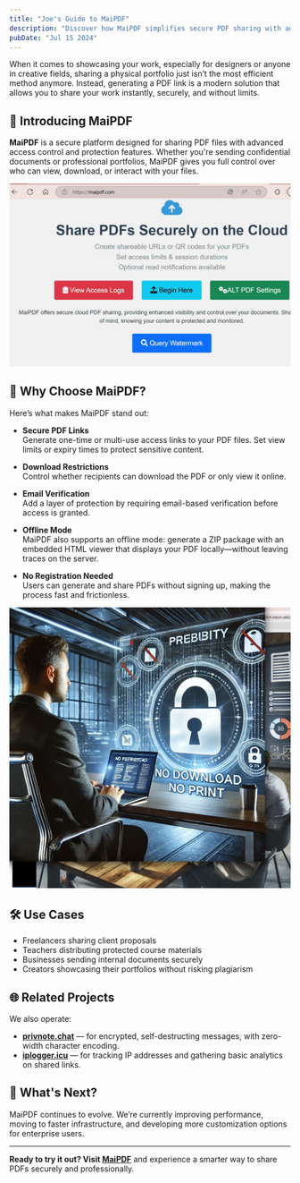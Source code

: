 ```yaml
---
title: "Joe's Guide to MaiPDF"
description: "Discover how MaiPDF simplifies secure PDF sharing with advanced features."
pubDate: "Jul 15 2024"
---
```


When it comes to showcasing your work, especially for designers or anyone in creative fields, sharing a physical portfolio just isn’t the most efficient method anymore. Instead, generating a PDF link is a modern solution that allows you to share your work instantly, securely, and without limits.

## 🚀 Introducing MaiPDF

**MaiPDF** is a secure platform designed for sharing PDF files with advanced access control and protection features. Whether you're sending confidential documents or professional portfolios, MaiPDF gives you full control over who can view, download, or interact with your files.

![MaiPDF Landing Page](../../../public/maipdf-images/maipdf%20landing%20page.png)

## 🔐 Why Choose MaiPDF?

Here’s what makes MaiPDF stand out:

- **Secure PDF Links**  
  Generate one-time or multi-use access links to your PDF files. Set view limits or expiry times to protect sensitive content.

- **Download Restrictions**  
  Control whether recipients can download the PDF or only view it online.

- **Email Verification**  
  Add a layer of protection by requiring email-based verification before access is granted.

- **Offline Mode**  
  MaiPDF also supports an offline mode: generate a ZIP package with an embedded HTML viewer that displays your PDF locally—without leaving traces on the server.

- **No Registration Needed**  
  Users can generate and share PDFs without signing up, making the process fast and frictionless.

![PDF Icon of No Printing No Downloading](../../../public/maipdf-images/pdf%20icon%20of%20no%20printing%20no%20downloading.png)

## 🛠 Use Cases

- Freelancers sharing client proposals
- Teachers distributing protected course materials
- Businesses sending internal documents securely
- Creators showcasing their portfolios without risking plagiarism

## 🌐 Related Projects

We also operate:

- [**privnote.chat**](https://privnote.chat) — for encrypted, self-destructing messages, with zero-width character encoding.
- [**iplogger.icu**](https://iplogger.icu) — for tracking IP addresses and gathering basic analytics on shared links.

## 🎯 What's Next?

MaiPDF continues to evolve. We’re currently improving performance, moving to faster infrastructure, and developing more customization options for enterprise users.

---

**Ready to try it out? Visit [MaiPDF](https://maipdf.com)** and experience a smarter way to share PDFs securely and professionally.